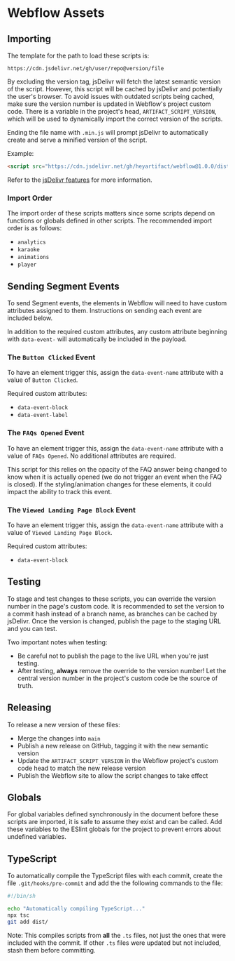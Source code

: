 # Webflow Assets

## Importing

The template for the path to load these scripts is:

```
https://cdn.jsdelivr.net/gh/user/repo@version/file
```

By excluding the version tag, jsDelivr will fetch the latest semantic version of the script. However, this script will
be cached by jsDelivr and potentially the user's browser. To avoid issues with outdated scripts being cached, make sure
the version number is updated in Webflow's project custom code. There is a variable in the project's head,
`ARTIFACT_SCRIPT_VERSION`, which will be used to dynamically import the correct version of the scripts.

Ending the file name with `.min.js` will prompt jsDelivr to automatically create and serve a minified version of the
script.

Example:
```html
<script src="https://cdn.jsdelivr.net/gh/heyartifact/webflow@1.0.0/dist/analytics.min.js"></script>
```

Refer to the [jsDelivr features](https://www.jsdelivr.com/features#gh) for more information.

### Import Order

The import order of these scripts matters since some scripts depend on functions or globals defined in other scripts.
The recommended import order is as follows:

- `analytics`
- `karaoke`
- `animations`
- `player`

## Sending Segment Events

To send Segment events, the elements in Webflow will need to have custom attributes assigned to them. Instructions on
sending each event are included below.

In addition to the required custom attributes, any custom attribute beginning with `data-event-` will automatically be
included in the payload.

### The `Button Clicked` Event

To have an element trigger this, assign the `data-event-name` attribute with a value of `Button Clicked`.

Required custom attributes:
- `data-event-block`
- `data-event-label`

### The `FAQs Opened` Event

To have an element trigger this, assign the `data-event-name` attribute with a value of `FAQs Opened`. No additional
attributes are required.

This script for this relies on the opacity of the FAQ answer being changed to know when it is actually opened (we do not
trigger an event when the FAQ is closed). If the styling/animation changes for these elements, it could impact the
ability to track this event.

### The `Viewed Landing Page Block` Event

To have an element trigger this, assign the `data-event-name` attribute with a value of `Viewed Landing Page Block`.

Required custom attributes:
- `data-event-block`

## Testing

To stage and test changes to these scripts, you can override the version number in the page's custom code. It is
recommended to set the version to a commit hash instead of a branch name, as branches can be cached by jsDelivr. Once
the version is changed, publish the page to the staging URL and you can test.

Two important notes when testing:
- Be careful not to publish the page to the live URL when you're just testing.
- After testing, **always** remove the override to the version number! Let the central version number in the project's
custom code be the source of truth.

## Releasing

To release a new version of these files:

- Merge the changes into `main`
- Publish a new release on GitHub, tagging it with the new semantic version
- Update the `ARTIFACT_SCRIPT_VERSION` in the Webflow project's custom code head to match the new release version
- Publish the Webflow site to allow the script changes to take effect

## Globals

For global variables defined synchronously in the document before these scripts are imported, it is safe to assume they
exist and can be called. Add these variables to the ESlint globals for the project to prevent errors about undefined
variables.

## TypeScript

To automatically compile the TypeScript files with each commit, create the file `.git/hooks/pre-commit` and add the
the following commands to the file:

```bash
#!/bin/sh

echo "Automatically compiling TypeScript..."
npx tsc
git add dist/
```

Note: This compiles scripts from **all** the `.ts` files, not just the ones that were included with the commit. If other
`.ts` files were updated but not included, stash them before committing.
